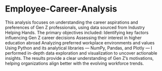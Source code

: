 # Employee-Career-Analysis
This analysis focuses on understanding the career aspirations and preferences of Gen Z professionals, using data sourced from Industry Helping Hands.
The primary objectives included:
Identifying key factors influencing Gen Z career decisions
Assessing their interest in higher education abroad
Analyzing preferred workplace environments and values
Using Python and its analytical libraries — NumPy, Pandas, and Plotly — I performed in-depth data exploration and visualization to uncover actionable insights. The results provide a clear understanding of Gen Z’s motivations, helping organizations align better with the evolving workforce trends.
